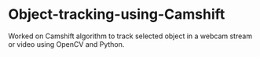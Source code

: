 # Object-tracking-using-Camshift
Worked on Camshift algorithm to track selected object in a webcam stream or video using OpenCV and Python.

